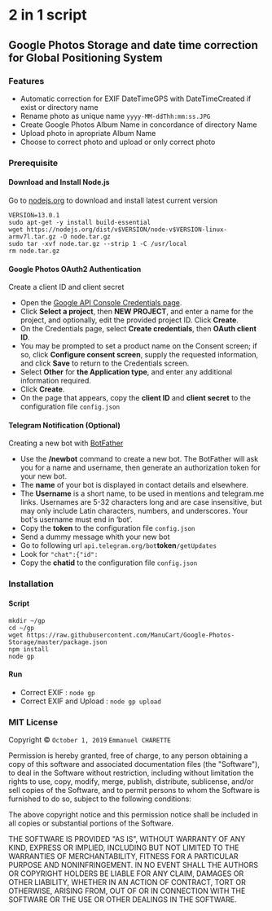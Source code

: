 # 2 in 1 script
## Google Photos Storage and date time correction for Global Positioning System
### Features
* Automatic correction for EXIF DateTimeGPS with DateTimeCreated if exist or directory name
* Rename photo as unique name ````yyyy-MM-ddThh:mm:ss.JPG````
* Create Google Photos Album Name in concordance of directory Name
* Upload photo in apropriate Album Name 
* Choose to correct photo and upload or only correct photo
 
### Prerequisite
#### Download and Install Node.js
Go to [nodejs.org](https://nodejs.org/en/download/current/) to download and install latest current version
````
VERSION=13.0.1
sudo apt-get -y install build-essential
wget https://nodejs.org/dist/v$VERSION/node-v$VERSION-linux-armv7l.tar.gz -O node.tar.gz
sudo tar -xvf node.tar.gz --strip 1 -C /usr/local
rm node.tar.gz
````
#### Google Photos OAuth2 Authentication
Create a client ID and client secret
* Open the [Google API Console Credentials page](https://console.developers.google.com/apis/credentials).
* Click __Select a project__, then __NEW PROJECT__, and enter a name for the project, and optionally, edit the provided project ID. Click __Create__.
* On the Credentials page, select __Create credentials__, then __OAuth client ID__.
* You may be prompted to set a product name on the Consent screen; if so, click __Configure consent screen__, supply the requested information, and click __Save__ to return to the Credentials screen.
* Select __Other__ for __the Application type__, and enter any additional information required.
* Click __Create__.
* On the page that appears, copy the __client ID__ and __client secret__ to the configuration file ````config.json````

#### Telegram Notification (Optional) 
Creating a new bot with [BotFather](https://telegram.me/botfather)
* Use the __/newbot__ command to create a new bot. The BotFather will ask you for a name and username, then generate an authorization token for your new bot.
* The __name__ of your bot is displayed in contact details and elsewhere.
* The __Username__ is a short name, to be used in mentions and telegram.me links. Usernames are 5-32 characters long and are case insensitive, but may only include Latin characters, numbers, and underscores. Your bot's username must end in ‘bot’.
* Copy the __token__ to the configuration file ````config.json````
* Send a dummy message whith your new bot
* Go to following url ````api.telegram.org/bot````__token__````/getUpdates````
* Look for ````"chat":{"id":````
* Copy the __chatid__ to the configuration file ````config.json````


### Installation
#### Script
````
mkdir ~/gp
cd ~/gp
wget https://raw.githubusercontent.com/ManuCart/Google-Photos-Storage/master/package.json
npm install
node gp
````


#### Run
* Correct EXIF : ````node gp````
* Correct EXIF and Upload : ````node gp upload````




### MIT License

Copyright © ````October 1, 2019```` ````Emmanuel CHARETTE````

Permission is hereby granted, free of charge, to any person obtaining a copy
of this software and associated documentation files (the "Software"), to deal
in the Software without restriction, including without limitation the rights
to use, copy, modify, merge, publish, distribute, sublicense, and/or sell
copies of the Software, and to permit persons to whom the Software is
furnished to do so, subject to the following conditions:

The above copyright notice and this permission notice shall be included in all
copies or substantial portions of the Software.

THE SOFTWARE IS PROVIDED "AS IS", WITHOUT WARRANTY OF ANY KIND, EXPRESS OR
IMPLIED, INCLUDING BUT NOT LIMITED TO THE WARRANTIES OF MERCHANTABILITY,
FITNESS FOR A PARTICULAR PURPOSE AND NONINFRINGEMENT. IN NO EVENT SHALL THE
AUTHORS OR COPYRIGHT HOLDERS BE LIABLE FOR ANY CLAIM, DAMAGES OR OTHER
LIABILITY, WHETHER IN AN ACTION OF CONTRACT, TORT OR OTHERWISE, ARISING FROM,
OUT OF OR IN CONNECTION WITH THE SOFTWARE OR THE USE OR OTHER DEALINGS IN THE
SOFTWARE.

